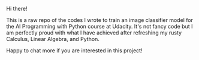 Hi there!

This is a raw repo of the codes I wrote to train an image classifier model for the AI Programming with Python course at Udacity. It's not fancy code but I am perfectly proud with what I have achieved after refreshing my rusty Calculus, Linear Algebra, and Python.

Happy to chat more if you are interested in this project!
